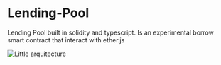 # Lending-Pool

Lending Pool built in solidity and typescript. Is an experimental borrow smart contract that interact with ether.js

![Little arquitecture]()
